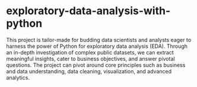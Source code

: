 # exploratory-data-analysis-with-python
This project is tailor-made for budding data scientists and analysts eager to harness the power of Python for exploratory data analysis (EDA).
Through an in-depth investigation of complex public datasets, we can extract meaningful insights, cater to business objectives, and answer pivotal questions. The project can pivot around core principles such as business and data understanding, data cleaning, visualization, and advanced analytics.

